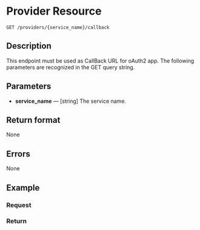 # Provider Resource

    GET /providers/{service_name}/callback

## Description

This endpoint must be used as CallBack URL for oAuth2 app.
The following parameters are recognized in the GET query string.

## Parameters

- **service_name** — [string] The service name.

## Return format

None

## Errors

None

## Example

### **Request**

### **Return**

[provider format]: ../../formats.md#short-format-provider
